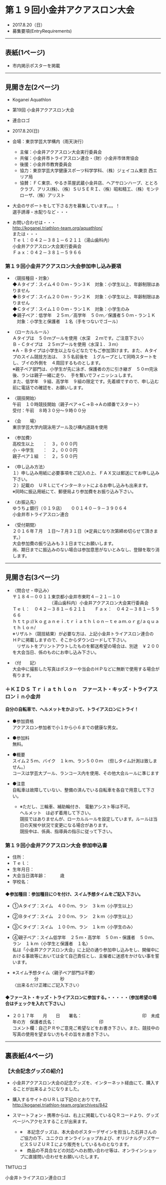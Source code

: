 # 第１９回小金井アクアスロン大会  
 * 2017.8.20（日）
 * 募集要項(EntryRequirements)

---
## 表紙(1ページ)  
   * 市内掲示ポスターを掲載  

---
## 見開き左(2ページ)  
   * Koganei Aquathlon  
   * 第19回 小金井アクアスロン大会  
   * 連合ロゴ  
   * 2017.8.20(日)  
   * 会場：東京学芸大学構内（雨天決行）  

     + 主催：小金井アクアスロン大会実行委員会  
     + 共催：小金井市トライアスロン連合・（財）小金井市体育協会  
     + 後援：小金井市教育委員会  
     + 協力：東京学芸大学健康スポーツ科学学科、（株）ジェイコム東京 西エリア局  
     + 協賛：ＦＣ東京、やるき茶屋武蔵小金井店、ヘアサロンハープ、ととろクラブ、アリス(株)、（株）ＳＵＳＥＲＩ、（株）昭和精工、（株）モンテローザ、（株）アリスト  

   * 大会のサポートをして下さる方を募集しています。。。！  
     選手誘導・水配りなど・・・  

   * お問い合わせは・・・  
      http://koganei.triathlon-team.org/aquathlon/  
      または・・・  
      Ｔｅｌ：０４２－３８１－６２１１（湯山歯科内）  
      小金井アクアスロン大会実行委員会  
      Ｆａｘ：０４２－３８１－５９６６  

### 第１９回小金井アクアスロン大会参加申し込み要項  

* 〈競技種目・対象〉    
  ◆Ａタイプ：スイム４００ｍ・ラン３Ｋ　対象：小学生以上、年齢制限はありません  
  ◆Ｂタイプ：スイム２００ｍ・ラン２Ｋ　対象：小学生以上、年齢制限はありません  
  ◆Ｃタイプ：スイム１００ｍ・ラン１Ｋ　対象：小学生のみ  
  ◆親子ペア：低学年　２５ｍ／高学年　５０ｍ／保護者５０ｍ・ラン１Ｋ  
  　対象：小学生と保護者　１名（手をつないでゴール）  


* 〈ローカルルール〉  
  Ａタイプは　５０ｍプールを使用〈水深　２ｍです。ご注意下さい〉  
  Ｂ・Ｃタイプは　２５ｍプールを使用〈水深１．３ｍ〉  
  ※Ａ・Ｂタイプは小学生以上ならどなたでもご参加頂けます。また、Ａタイプのスイム競技方法は、　３５名前後を　１グループとして同時スタートをし、ブイの外側を　４周回するものとします。  
  ※親子ペア部門は、小学生が先に泳ぎ、保護者の方に引き継ぎ　５０ｍ完泳後、ランは親子一緒に走り、　手を繋いでフィニッシュします。  
  また、低学年　９組、高学年　９組の限定です。先着順ですので、申し込む前に電話での確認を、お願いします。  

* 〈競技開始〉  
  午前　１０時競技開始（親子ペア→Ｃ→Ｂ→Ａの順番でスタート〉  
  受付：午前　８時３０分～９時００分  

* 〈会　　場〉  
  東京学芸大学内競泳用プール及び構内道路を使用  

* 〈参加費〉  
  高校生以上　　：　３，０００円  
  小・中学生　　：　２，０００円  
  親子ペア１組　：　２，５００円  

* 〈申し込み方法〉  
  １）申し込み用紙に必要事項をご記入の上、ＦＡＸ又は郵送にてお申し込み下さい。  
  ２）記載の　ＵＲＬにてインターネットによるお申し込みも出来ます。  
  ※同時に振込用紙にて、郵便局より参加費をお振り込み下さい。  

* 〈お振込先〉  
  ゆうちょ銀行（０１９店）　　００１４０－９－３９０６４  
  小金井市トライアスロン連合  

* 〈受付期間〉  
  ２０１６年７月　１日～７月３１日（※定員になり次第締め切らせて頂きます。）  
  大会参加費の振り込みも３１日までにお願いします。  
  尚、期日までに振込みのない場合は参加意思がないとみなし、登録を取り消します。  

---
## 見開き右(3ページ)  
* 〈問合せ・申込み〉  
  〒１８４－００１１東京都小金井市東町４－２１－１０  
　　　　　　　　　（湯山歯科内）小金井アクアスロン大会実行委員会  
  Ｔｅｌ：　０４２－３８１－６２１１　　Ｆａｘ：　０４２－３８１－５９６６  
  ｈｔｔｐ://ｋｏｇａｎｅｉ.ｔｒｉａｔｈｌｏｎ－ｔｅａｍ.ｏｒｇ/ａｑｕａｔｈｌｏｎ/  
  ※リザルト（競技結果）が必要な方は、上記小金井トライアスロン連合の　ＨＰに掲載しますので、そこからダウンロードして下さい。  
  　リザルトをプリントアウトしたものを郵送希望の場合は、別途　￥２００を大会当日、係のものにお申し込み下さい。  

* 〈付　　記〉  
  大会中に撮影した写真はポスターや当会のＨＰなどに無断で使用する場合が有ります。  

### ＋ＫＩＤＳ Ｔｒｉａｔｈｌｏｎ　ファースト・キッズ・トライアスロンｉｎ小金井  
#### 自分の自転車で、ヘルメットをかぶって、トライアスロンにトライ！  
  
* ●参加資格  
  アクアスロン参加者で小１から小６までの健康な男女。  

* ●参加料  
  無料。  

* ●概要  
  スイム２５ｍ、バイク　１ｋｍ、ラン５００ｍ　（但しタイム計測は致しません。）  
  コースは学芸大プール、ランコース内を使用、その他大会ルールに準じます  

* ●注意  
  自転車は故障していない、整備の済んでいる自転車を各自で用意して下さい。  
  - ※ただし、三輪車、補助輪付き、　電動アシスト等は不可。  
    ヘルメット　は必ず着用して下さい。  
    競技ではありませんが、ローカルルールを設定しています。ルールは当日の天候や状況で変更になる場合があります。  
    競技中は、係員、指導員の指示に従って下さい。  

### 第１９回小金井アクアスロン大会 参加申込書
* 住所：
* Ｔｅｌ：
* 生年月日：
* 大会当日満年齢：　　　歳
* 学校名：
#### ◆参加種目：参加種目に○を付け、スイム予想タイムをご記入下さい。  
* ①Ａタイプ：スイム　４００ｍ、ラン　３ｋｍ〈小学生以上〉
* ②Ｂタイプ：スイム　２００ｍ、ラン　２ｋｍ〈小学生以上〉				
* ③Ｃタイプ：スイム　１００ｍ、ラン　１ｋｍ〈小学生のみ〉				
* ④親子ペア：スイム低学年　２５ｍ・高学年　５０ｍ・保護者　５０ｍ、ラン　１ｋｍ〈小学生と保護者　１名〉								
  私は「小金井アクアスロン大会」に上記の通り参加申し込みをし、開催中における事故等においては全て自己責任とし、主催者に迷惑をかけない事を誓います。		

* ※スイム予想タイム〈親子ペア部門は不要〉			
　　　　　分　　　　　秒			
  〈出来るだけ正確にご記入下さい〉			


#### ◆ファースト・キッズ・トライアスロンに参加する。・・・・・（参加希望の場合はチェックを入れて下さい。）								
* ２０１７年　　月　　日　　署名：　　　　　　　　　　　　　　印　未成年の方　保護者氏名：　　　　　　　　　　印								
  コメント欄：自己ＰＲやご意見ご希望などをお書き下さい。また、競技中の写真の使用を望まない方もその旨をお書き下さい。								


---
## 裏表紙(4ページ)  
### 【大会記念グッズの紹介】  
* 小金井アクアスロン大会の記念グッズを、インターネット経由にて、購入することが出来るようになりました。  

* 購入するサイトのＵＲＬは下記のとおりです。  
   http://koganei.triathlon-team.org/archives/842  

* スマートフォン・携帯からは、右上に掲載しているＱＲコードより、グッズページへアクセスすることが出来ます。  

  + ※　本記念グッズは、本大会のポスターデザインを担当した石井さんのご協力の下、ユニクロ オンライショップおよび、オリジナルグッズサービスＳＵＺＵＲＩにより販売をしているものとなります。  
  + ※　商品の不具合などの対応へのお問い合わせ等は、オンラインショップに直接問い合わせをお願いいたします。  


TMTUロゴ  

小金井トライアスロン連合ロゴ  
